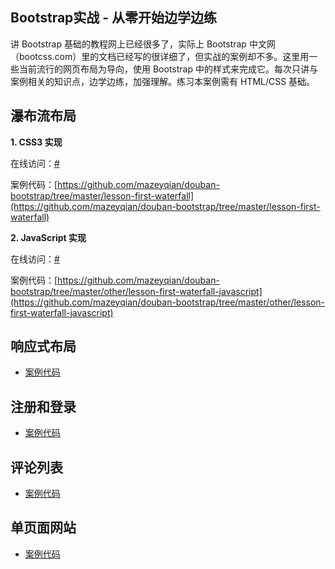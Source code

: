 ## Bootstrap实战 - 从零开始边学边练

讲 Bootstrap 基础的教程网上已经很多了，实际上 Bootstrap 中文网（bootcss.com）里的文档已经写的很详细了，但实战的案例却不多。这里用一些当前流行的网页布局为导向，使用 Bootstrap 中的样式来完成它。每次只讲与案例相关的知识点，边学边练，加强理解。练习本案例需有 HTML/CSS 基础。

## 瀑布流布局

**1\. CSS3 实现**

在线访问：[#](#)

案例代码：[https://github.com/mazeyqian/douban-bootstrap/tree/master/lesson-first-waterfall](https://github.com/mazeyqian/douban-bootstrap/tree/master/lesson-first-waterfall)

**2\. JavaScript 实现**

在线访问：[#](#)

案例代码：[https://github.com/mazeyqian/douban-bootstrap/tree/master/other/lesson-first-waterfall-javascript](https://github.com/mazeyqian/douban-bootstrap/tree/master/other/lesson-first-waterfall-javascript)

## 响应式布局

- [案例代码](https://github.com/mazeyqian/douban-bootstrap/tree/master/lesson-second-navigation)

## 注册和登录

- [案例代码](https://github.com/mazeyqian/douban-bootstrap/tree/master/lesson-third-login)

## 评论列表

- [案例代码](https://github.com/mazeyqian/douban-bootstrap/tree/master/lesson-fourth-comment)

## 单页面网站

- [案例代码](https://github.com/mazeyqian/douban-bootstrap/tree/master/lesson-fifth-singlepage)

